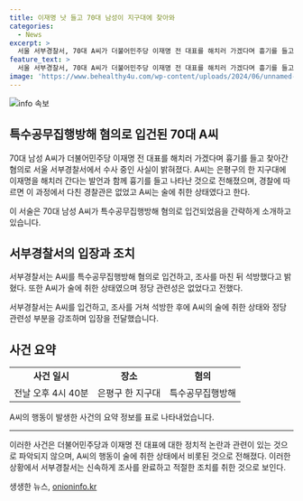 ```yaml
---
title: 이재명 낫 들고 70대 남성이 지구대에 찾아와
categories:
  - News
excerpt: >
  서울 서부경찰서, 70대 A씨가 더불어민주당 이재명 전 대표를 해치러 가겠다며 흉기를 들고 지구대로 찾아가 특수공무집행방해 혐의로 입건됐다. A씨는 술에 취한 상태에서 범행을 저질렀으며, 다친 경찰관은 없었다. 경찰은 정당 관련성은 없다고 밝혔고 조사를 마친 뒤 A씨를 석방했다.
feature_text: >
  서울 서부경찰서, 70대 A씨가 더불어민주당 이재명 전 대표를 해치러 가겠다며 흉기를 들고 지구대로 찾아가 특수공무집행방해 혐의로 입건됐다. A씨는 술에 취한 상태에서 범행을 저질렀으며, 다친 경찰관은 없었다. 경찰은 정당 관련성은 없다고 밝혔고 조사를 마친 뒤 A씨를 석방했다.
image: 'https://www.behealthy4u.com/wp-content/uploads/2024/06/unnamed-file.png'
---
```


<p><img src="https://www.behealthy4u.com/wp-content/uploads/2024/06/unnamed-file.png" alt="info 속보" /></p>

<h2 data-ke-size="size26">특수공무집행방해 혐의로 입건된 70대 A씨</h2>

<p>70대 남성 A씨가 더불어민주당 이재명 전 대표를 해치러 가겠다며 흉기를 들고 찾아간 혐의로 서울 서부경찰서에서 수사 중인 사실이 밝혀졌다. A씨는 은평구의 한 지구대에 이재명을 해치러 간다는 발언과 함께 흉기를 들고 나타난 것으로 전해졌으며, 경찰에 따르면 이 과정에서 다친 경찰관은 없었고 A씨는 술에 취한 상태였다고 한다.</p>

<p data-ke-size="size16">이 서술은 70대 남성 A씨가 특수공무집행방해 혐의로 입건되었음을 간략하게 소개하고 있습니다.</p>

<h2 data-ke-size="size26">서부경찰서의 입장과 조치</h2>

<p>서부경찰서는 A씨를 특수공무집행방해 혐의로 입건하고, 조사를 마친 뒤 석방했다고 밝혔다. 또한 A씨가 술에 취한 상태였으며 정당 관련성은 없었다고 전했다.</p>

<p data-ke-size="size16">서부경찰서는 A씨를 입건하고, 조사를 거쳐 석방한 후에 A씨의 술에 취한 상태와 정당 관련성 부분을 강조하며 입장을 전달했습니다.</p>

<h2 data-ke-size="size26">사건 요약</h2>

<p><table>
    <tbody>
      <tr>
        <td style="text-align: center; height: 17px;"><b>사건 일시</b></td>
        <td style="text-align: center; height: 17px;"><b>장소</b></td>
        <td style="text-align: center; height: 17px;"><b>혐의</b></td>
      </tr>
      <tr>
        <td style="text-align: center; height: 17px;">전날 오후 4시 40분</td>
        <td style="text-align: center; height: 17px;">은평구 한 지구대</td>
        <td style="text-align: center; height: 17px;">특수공무집행방해</td>
      </tr>
    </tbody>
  </table></p>

<p data-ke-size="size16">A씨의 행동이 발생한 사건의 요약 정보를 표로 나타내었습니다.</p>

<hr>

<p>이러한 사건은 더불어민주당과 이재명 전 대표에 대한 정치적 논란과 관련이 있는 것으로 파악되지 않으며, A씨의 행동이 술에 취한 상태에서 비롯된 것으로 전해졌다. 이러한 상황에서 서부경찰서는 신속하게 조사를 완료하고 적절한 조치를 취한 것으로 보인다.</p>
생생한 뉴스, <a href="https://onioninfo.kr" rel="dofollow">onioninfo.kr</a>



